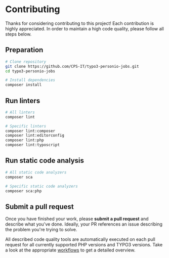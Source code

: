 # Contributing

Thanks for considering contributing to this project! Each contribution is highly
appreciated. In order to maintain a high code quality, please follow all steps below.

## Preparation

```bash
# Clone repository
git clone https://github.com/CPS-IT/typo3-personio-jobs.git
cd typo3-personio-jobs

# Install dependencies
composer install
```

## Run linters

```bash
# All linters
composer lint

# Specific linters
composer lint:composer
composer lint:editorconfig
composer lint:php
composer lint:typoscript
```

## Run static code analysis

```bash
# All static code analyzers
composer sca

# Specific static code analyzers
composer sca:php
```

## Submit a pull request

Once you have finished your work, please **submit a pull request** and describe
what you've done. Ideally, your PR references an issue describing the problem
you're trying to solve.

All described code quality tools are automatically executed on each pull request
for all currently supported PHP versions and TYPO3 versions. Take a look at the
appropriate [workflows](.github/workflows) to get a detailed overview.
